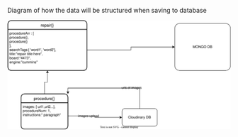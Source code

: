 Diagram of how the data will be structured when saving to database

![repair-reports-data-objects](https://raw.githubusercontent.com/jesusdoza/diagrams/53d7a981f362d25acb0c3388f563eb5d87c0fdb3/repair-reports/Untitled%20Diagram.drawio.svg)
